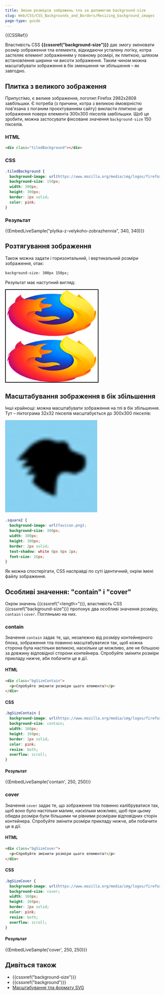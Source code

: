 ```yaml
---
title: Зміни розмірів зображень тла за допомогою background-size
slug: Web/CSS/CSS_Backgrounds_and_Borders/Resizing_background_images
page-type: guide
---
```


{{CSSRef}}

Властивість CSS **{{cssxref("background-size")}}** дає змогу змінювати розмір зображення тла елемента, відкидаючи усталену логіку, котра застеляє елемент зображенням у повному розмірі, як плиткою, шляхом встановлення ширини чи висоти зображення. Таким чином можна масштабувати зображення в бік зменшення чи збільшення – як завгодно.

## Плитка з великого зображення

Припустімо, є велике зображення, логотип Firefox 2982x2808 завбільшки. Є потреба (з причини, котра з великою ймовірністю пов'язана з поганим проєктуванням сайту) викласти плиткою це зображення поверх елемента 300x300 пікселів завбільшки. Щоб це зробити, можна застосувати фіксоване значення `background-size` 150 пікселів.

### HTML

```html
<div class="tiledBackground"></div>
```

### CSS

```css
.tiledBackground {
  background-image: url(https://www.mozilla.org/media/img/logos/firefox/logo-quantum.9c5e96634f92.png);
  background-size: 150px;
  width: 300px;
  height: 300px;
  border: 2px solid;
  color: pink;
}
```

### Результат

{{EmbedLiveSample("plytka-z-velykoho-zobrazhennia", 340, 340)}}

## Розтягування зображення

Також можна задати і горизонтальний, і вертикальний розміри зображення, отак:

```css
background-size: 300px 150px;
```

Результат має наступний вигляд:

![Розтягнений новий логотип Firefox](stretched_firefox_logo.png)

## Масштабування зображення в бік збільшення

Інші крайнощі: можна масштабувати зображення на тлі в бік збільшення. Тут – піктограма 32x32 пікселів масштабується до 300x300 пікселів:

![Масштабований логотип MDN](scaled_mdn_logo.png)

```css
.square2 {
  background-image: url(favicon.png);
  background-size: 300px;
  width: 300px;
  height: 300px;
  border: 2px solid;
  text-shadow: white 0px 0px 2px;
  font-size: 16px;
}
```

Як можна спостерігати, CSS насправді по суті ідентичний, окрім імені файлу зображення.

## Особливі значення: "contain" і "cover"

Окрім значень {{cssxref("&lt;length&gt;")}}, властивість CSS {{cssxref("background-size")}} пропонує два особливі значення розміру, `contain` і `cover`. Погляньмо на них.

### contain

Значення `contain` задає те, що, незалежно від розміру контейнерного блока, зображення тла повинно масштабуватися так, щоб кожна сторона була настільки великою, наскільки це можливо, але не більшою за довжину відповідної сторони контейнера. Спробуйте змінити розміри прикладу нижче, аби побачити це в дії.

#### HTML

```html
<div class="bgSizeContain">
  <p>Спробуйте змінити розміри цього елемента!</p>
</div>
```

#### CSS

```css
.bgSizeContain {
  background-image: url(https://www.mozilla.org/media/img/logos/firefox/logo-quantum.9c5e96634f92.png);
  background-size: contain;
  width: 160px;
  height: 160px;
  border: 2px solid;
  color: pink;
  resize: both;
  overflow: scroll;
}
```

#### Результат

{{EmbedLiveSample('contain', 250, 250)}}

### cover

Значення `cover` задає те, що зображення тла повинно калібруватися так, щоб воно було настільки малим, наскільки можливо, щоб при цьому обидва розміри були більшими чи рівними розмірам відповідних сторін контейнера. Спробуйте змінити розміри прикладу нижче, аби побачити це в дії.

#### HTML

```html
<div class="bgSizeCover">
  <p>Спробуйте змінити розміри цього елемента!</p>
</div>
```

#### CSS

```css
.bgSizeCover {
  background-image: url(https://www.mozilla.org/media/img/logos/firefox/logo-quantum.9c5e96634f92.png);
  background-size: cover;
  width: 160px;
  height: 160px;
  border: 2px solid;
  color: pink;
  resize: both;
  overflow: scroll;
}
```

#### Результат

{{EmbedLiveSample('cover', 250, 250)}}

## Дивіться також

- {{cssxref("background-size")}}
- {{cssxref("background")}}
- [Масштабування тла формату SVG](/uk/docs/Web/CSS/Scaling_of_SVG_backgrounds)
